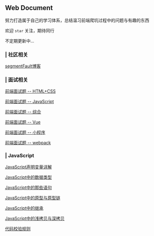 ## Web Document

努力打造属于自己的学习体系，总结温习前端爬坑过程中的问题与有趣的东西

欢迎 `star` 关注，期待同行

不定期更新中…

### | 社区相关

[segmentFault博客](https://segmentfault.com/u/youdangde_5c8b208a23f95/articles)


### | 面试相关

[前端面试题 -- HTML+CSS](https://github.com/ltadpoles/web-document/issues/2)

[前端面试题 -- JavaScript](https://github.com/ltadpoles/web-document/issues/3)

[前端面试题 -- 综合](https://github.com/ltadpoles/web-document/issues/4)

[前端面试题 -- Vue](https://github.com/ltadpoles/web-document/issues/5)

[前端面试题 -- 小程序](https://github.com/ltadpoles/web-document/issues/6)

[前端面试题 -- webpack](https://github.com/ltadpoles/web-document/issues/7)

### | JavaScript

[JavaScript声明变量详解](https://github.com/ltadpoles/web-document/issues/8)

[JavaScript中的数据类型](https://github.com/ltadpoles/web-document/issues/9)

[JavaScript中的那些语句](https://github.com/ltadpoles/web-document/issues/10)

[JavaScript中的原型与原型链](https://github.com/ltadpoles/web-document/issues/11)

[JavaScript中的继承](https://github.com/ltadpoles/web-document/issues/12)

[JavaScript中的浅拷贝与深拷贝](https://github.com/ltadpoles/web-document/issues/14)

[代码校验规则]()

